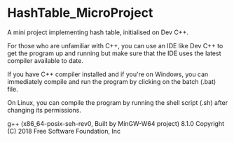 # HashTable_MicroProject
A mini project implementing hash table, initialised on Dev C++.

For those who are unfamiliar with C++, you can use an IDE like Dev C++ to get the program up and running but make sure that the IDE uses the latest compiler available to date.

If you have C++ compiler installed and if you're on Windows, you can immediately compile and run the program by clicking on the batch (.bat) file.

On Linux, you can compile the program by running the shell script (.sh) after changing its permissions.

g++ (x86_64-posix-seh-rev0, Built by MinGW-W64 project) 8.1.0
Copyright (C) 2018 Free Software Foundation, Inc
